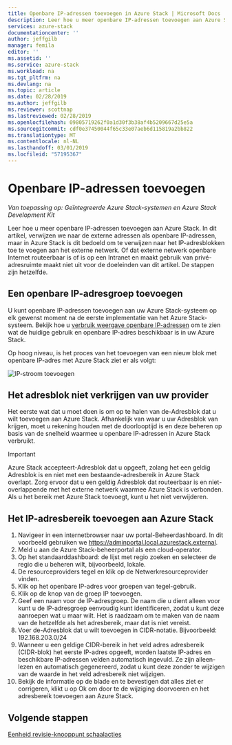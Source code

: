 ```yaml
---
title: Openbare IP-adressen toevoegen in Azure Stack | Microsoft Docs
description: Leer hoe u meer openbare IP-adressen toevoegen aan Azure Stack.
services: azure-stack
documentationcenter: ''
author: jeffgilb
manager: femila
editor: ''
ms.assetid: ''
ms.service: azure-stack
ms.workload: na
ms.tgt_pltfrm: na
ms.devlang: na
ms.topic: article
ms.date: 02/28/2019
ms.author: jeffgilb
ms.reviewer: scottnap
ms.lastreviewed: 02/28/2019
ms.openlocfilehash: 09805719262f0a1d30f3b38af4b5209667d25e5a
ms.sourcegitcommit: cdf0e37450044f65c33e07aeb6d115819a2bb822
ms.translationtype: MT
ms.contentlocale: nl-NL
ms.lasthandoff: 03/01/2019
ms.locfileid: "57195367"
---
```

# <a name="add-public-ip-addresses"></a>Openbare IP-adressen toevoegen
*Van toepassing op: Geïntegreerde Azure Stack-systemen en Azure Stack Development Kit*  

Leer hoe u meer openbare IP-adressen toevoegen aan Azure Stack.  In dit artikel, verwijzen we naar de externe adressen als openbare IP-adressen, maar in Azure Stack is dit bedoeld om te verwijzen naar het IP-adresblokken toe te voegen aan het externe netwerk.  Of dat externe netwerk openbare Internet routeerbaar is of is op een Intranet en maakt gebruik van privé-adresruimte maakt niet uit voor de doeleinden van dit artikel.  De stappen zijn hetzelfde. 

## <a name="add-a-public-ip-address-pool"></a>Een openbare IP-adresgroep toevoegen
U kunt openbare IP-adressen toevoegen aan uw Azure Stack-systeem op elk gewenst moment na de eerste implementatie van het Azure Stack-systeem. Bekijk hoe u [verbruik weergave openbare IP-adressen](azure-stack-viewing-public-ip-address-consumption.md) om te zien wat de huidige gebruik en openbare IP-adres beschikbaar is in uw Azure Stack.

Op hoog niveau, is het proces van het toevoegen van een nieuw blok met openbare IP-adres met Azure Stack ziet er als volgt:

 ![IP-stroom toevoegen](media/azure-stack-add-ips/flow.PNG)

## <a name="obtain-the-address-block-from-your-provider"></a>Het adresblok niet verkrijgen van uw provider
Het eerste wat dat u moet doen is om op te halen van de-Adresblok dat u wilt toevoegen aan Azure Stack.  Afhankelijk van waar u uw Adresblok van krijgen, moet u rekening houden met de doorlooptijd is en deze beheren op basis van de snelheid waarmee u openbare IP-adressen in Azure Stack verbruikt.  

> [!IMPORTANT]
> Azure Stack accepteert-Adresblok dat u opgeeft, zolang het een geldig Adresblok is en niet met een bestaande-adresbereik in Azure Stack overlapt.  Zorg ervoor dat u een geldig Adresblok dat routeerbaar is en niet-overlappende met het externe netwerk waarmee Azure Stack is verbonden.  Als u het bereik met Azure Stack toevoegt, kunt u het niet verwijderen.

## <a name="add-the-ip-address-range-to-azure-stack"></a>Het IP-adresbereik toevoegen aan Azure Stack

1. Navigeer in een internetbrowser naar uw portal-Beheerdashboard.  In dit voorbeeld gebruiken we https://adminportal.local.azurestack.external.  
2.  Meld u aan de Azure Stack-beheerportal als een cloud-operator.
3.  Op het standaarddashboard: de lijst met regio zoeken en selecteer de regio die u beheren wilt, bijvoorbeeld, lokale.
4.  De resourceproviders tegel en klik op de Netwerkresourceprovider vinden.
5.  Klik op het openbare IP-adres voor groepen van tegel-gebruik.
6.  Klik op de knop van de groep IP toevoegen.
7.  Geef een naam voor de IP-adresgroep.  De naam die u dient alleen voor kunt u de IP-adresgroep eenvoudig kunt identificeren, zodat u kunt deze aanroepen wat u maar wilt.  Het is raadzaam om te maken van de naam van de hetzelfde als het adresbereik, maar dat is niet vereist.
8.   Voer de-Adresblok dat u wilt toevoegen in CIDR-notatie.  Bijvoorbeeld: 192.168.203.0/24
9.  Wanneer u een geldige CIDR-bereik in het veld adres adresbereik (CIDR-blok) het eerste IP-adres opgeeft, worden laatste IP-adres en beschikbare IP-adressen velden automatisch ingevuld.  Ze zijn alleen-lezen en automatisch gegenereerd, zodat u kunt deze zonder te wijzigen van de waarde in het veld adresbereik niet wijzigen.
10. Bekijk de informatie op de blade en te bevestigen dat alles ziet er corrigeren, klikt u op Ok om door te de wijziging doorvoeren en het adresbereik toevoegen aan Azure Stack.


## <a name="next-steps"></a>Volgende stappen 
[Eenheid revisie-knooppunt schaalacties](azure-stack-node-actions.md) 
